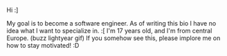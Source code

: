 Hi :]

My goal is to become a software engineer.
As of writing this bio I have no idea what I want to specialize in. :[
I'm 17 years old, and I'm from central Europe. (buzz lightyear gif)
If you somehow see this, please implore me on how to stay motivated! :D
